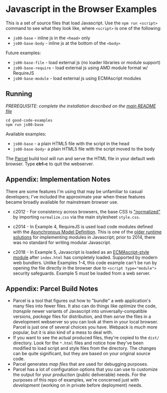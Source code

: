 # Javascript in the Browser Examples

This is a set of source files that load Javascript. Use the `npm run <script>` command to see what they look like, where `<script>` is one of the following:

- `js00-base` - inline js in the `<head>` only
- `js00-base-body` - inline js at the bottom of the `<body>`

Future examples:

- `js00-base-file` - load external js (no loader libraries or module support)
- `js00-base-require` - load external js using AMD module format w/ RequireJS
- `js00-base-module` - load external js using ECMAscript modules

## Running

_PREREQUISITE: complete the installation described on the [main README file][repo]_

```
cd good-code-examples
npm run js00-base
```

Available examples:

- `js00-base` - a plain HTML5 file with the script in the head
- `js00-base-body`- a plain HTML5 file with the script moved to the body

The [Parcel][parceljs] build tool will run and serve the HTML file in your default web browser. Type **ctrl-c** to quit the webserver.

## Appendix: Implementation Notes

There are some features I'm using that may be unfamiliar to casual developers;
I've included the approximate year when these features became broadly available for mainstream browser use.

- c2012 - For consistency across browsers, the base CSS is
  ["normalized"][normalized]
  by importing `normalize.css` via the main stylesheet `style.css`.

- c2014 - In Example 4, RequireJS is used load code modules defined with the [Asynchronous Model Definition][amd]. This is one of the [older runtime solutions][requirejs] for implementing modules in Javascript; prior to 2014, there was no standard for writing modular Javascript.

- c2018 - In Example 5, Javascript is loaded as an
  [ECMAscript-style
  module](https://jakearchibald.com/2017/es-modules-in-browsers) after
  `index.html` has completely loaded. Supported by modern web bundlers. Unlike Examples 1-4, this code example can't be run by opening the file directly in the browser due to `<script type="module">` security safeguards. Example 5 _must_ be loaded from a web server.

## Appendix: Parcel Build Notes

- Parcel is a tool that figures out how to "bundle" a web application's many files into fewer files. It also can do things like _optimize_ the code, _transpile_ newer variants of Javascript into universally-compatible versions, _package_ files for distribution, and then _serve_ the files in a development webserver so you can look at them in your local browser. Parcel is just one of several choices you have. Webpack is _much_ more popular, but it is also kind of a mess to deal with.
- If you want to see the actual produced files, they're copied to the `dist/` directory. Look for the `*.html` files and notice how they've been modified to load script and style files from the directory. The changes can be quite significant, but they are based on your original source code.
- Parcel generates _map files_ that are used for debugging purposes.
- Parcel has a lot of configuration options that you can use to customize the output for your _production_ (public deliverable) needs. For the purposes of this repo of examples, we're concerned just with _development_ (working on in private before deployment) needs.

[parceljs]: https://parceljs.org
[requirejs]: https://requirejs.org/docs/history.html
[amd]: https://github.com/amdjs/amdjs-api
[normalized]: http://nicolasgallagher.com/about-normalize-css#normalize-vs-reset
[repo]: https://github.com/daveseah/good-code-examples/
